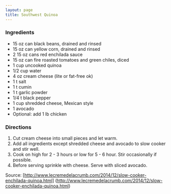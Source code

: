 ```yaml
---
layout: page
title: Southwest Quinoa
---
```


### Ingredients

- 15 oz can black beans, drained and rinsed
- 15 oz can yellow corn, drained and rinsed
- 2 15 oz cans red enchilada sauce
- 15 oz can fire roasted tomatoes and green chiles, diced
- 1 cup uncooked quinoa
- 1/2 cup water
- 4 oz cream cheese (lite or fat-free ok)
- 1 t salt
- 1 t cumin
- 1 t garlic powder
- 1/4 t black pepper
- 1 cup shredded cheese, Mexican style
- 1 avocado
- Optional: add 1 lb chicken

### Directions

1. Cut cream cheese into small pieces and let warm. 
2. Add all ingredients except shredded cheese and avocado to slow cooker and stir well.
3. Cook on high for 2 - 3 hours or low for 5 - 6 hour. Stir occasionally if possible. 
4. Before serving sprinkle with cheese. Serve with sliced avocado. 

Source: [http://www.lecremedelacrumb.com/2014/12/slow-cooker-enchilada-quinoa.html] (http://www.lecremedelacrumb.com/2014/12/slow-cooker-enchilada-quinoa.html)
